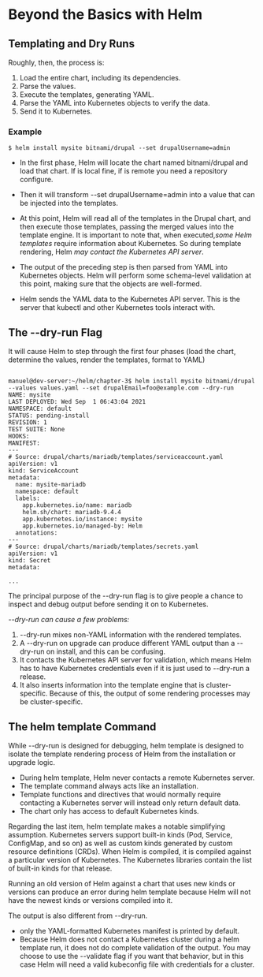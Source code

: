 # Beyond the Basics with Helm

## Templating and Dry Runs

Roughly, then, the process is:

1. Load the entire chart, including its dependencies.
1. Parse the values.
1. Execute the templates, generating YAML.
1. Parse the YAML into Kubernetes objects to verify the data.
1. Send it to Kubernetes.

### Example

```
$ helm install mysite bitnami/drupal --set drupalUsername=admin
```

* In the first phase, Helm will locate the chart named bitnami/drupal and load that chart. If is local fine, if is remote you need a repository configure.

* Then it will transform --set drupalUsername=admin into a value that can be injected into the templates.

* At this point, Helm will read all of the templates in the Drupal chart, and then execute those templates, passing the merged values into the template engine. It is important to note that, when executed,*some Helm templates* require information about Kubernetes. So during template rendering, Helm *may contact the Kubernetes API server*. 

* The output of the preceding step is then parsed from YAML into Kubernetes objects. Helm will perform some schema-level validation at this point, making sure that the objects are well-formed.

* Helm sends the YAML data to the Kubernetes API server. This is the server that kubectl and other Kubernetes tools interact with.

## The --dry-run Flag

It will cause Helm to step through the first four phases (load the chart, determine the values, render the templates, format to YAML)

```

manuel@dev-server:~/helm/chapter-3$ helm install mysite bitnami/drupal --values values.yaml --set drupalEmail=foo@example.com --dry-run
NAME: mysite
LAST DEPLOYED: Wed Sep  1 06:43:04 2021
NAMESPACE: default
STATUS: pending-install
REVISION: 1
TEST SUITE: None
HOOKS:
MANIFEST:
---
# Source: drupal/charts/mariadb/templates/serviceaccount.yaml
apiVersion: v1
kind: ServiceAccount
metadata:
  name: mysite-mariadb
  namespace: default
  labels:
    app.kubernetes.io/name: mariadb
    helm.sh/chart: mariadb-9.4.4
    app.kubernetes.io/instance: mysite
    app.kubernetes.io/managed-by: Helm
  annotations:
---
# Source: drupal/charts/mariadb/templates/secrets.yaml
apiVersion: v1
kind: Secret
metadata:

...

```

The principal purpose of the --dry-run flag is to give people a chance to inspect and debug output before sending it on to Kubernetes. 

*--dry-run can cause a few problems:*

1. --dry-run mixes non-YAML information with the rendered templates.
1. A --dry-run on upgrade can produce different YAML output than a --dry-run on install, and this can be confusing.
1. It contacts the Kubernetes API server for validation, which means Helm has to have Kubernetes credentials even if it is just used to --dry-run a release.
1. It also inserts information into the template engine that is cluster-specific. Because of this, the output of some rendering processes may be cluster-specific.


## The helm template Command

While --dry-run is designed for debugging, helm template is designed to isolate the template rendering process of Helm from the installation or upgrade logic.

* During helm template, Helm never contacts a remote Kubernetes server.
* The template command always acts like an installation.
* Template functions and directives that would normally require contacting a Kubernetes server will instead only return default data.
* The chart only has access to default Kubernetes kinds.


Regarding the last item, helm template makes a notable simplifying assumption. Kubernetes servers support built-in kinds (Pod, Service, ConfigMap, and so on) as well as custom kinds generated by custom resource definitions (CRDs). When Helm is compiled, it is compiled against a particular version of Kubernetes. The Kubernetes libraries contain the list of built-in kinds for that release.

Running an old version of Helm against a chart that uses new kinds or versions can produce an error during helm template because Helm will not have the newest kinds or versions compiled into it.


The output is also different from --dry-run.
 * only the YAML-formatted Kubernetes manifest is printed by default.
 * Because Helm does not contact a Kubernetes cluster during a helm template run, it does not do complete validation of the output. You may choose to use the --validate flag if you want that behavior, but in this case Helm will need a valid kubeconfig file with credentials for a cluster.



